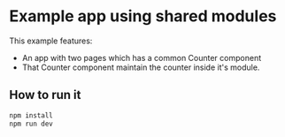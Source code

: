 # Example app using shared modules

This example features:

* An app with two pages which has a common Counter component
* That Counter component maintain the counter inside it's module.

## How to run it

```sh
npm install
npm run dev
```
